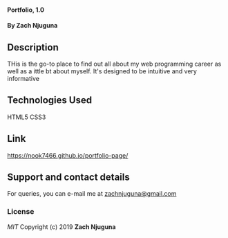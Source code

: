 #### Portfolio, 1.0
#### By **Zach Njuguna**
## Description
THis is the go-to place to find out all about my web programming career as well as a ittle bt about myself. It's designed to be intuitive and very informative
## Technologies Used
HTML5
CSS3
## Link
https://nook7466.github.io/portfolio-page/
## Support and contact details
For queries, you can e-mail me at zachnjuguna@gmail.com
### License
*MIT*
Copyright (c) 2019 **Zach Njuguna**
  